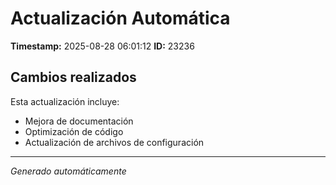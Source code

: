 # Actualización Automática

**Timestamp:** 2025-08-28 06:01:12
**ID:** 23236

## Cambios realizados

Esta actualización incluye:
- Mejora de documentación
- Optimización de código
- Actualización de archivos de configuración

---
*Generado automáticamente*
